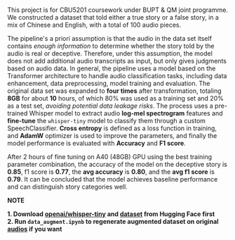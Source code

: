 #

This project is for CBU5201 coursework under BUPT & QM joint programme. We constructed a dataset that told either a true story or a false story, in a mix of Chinese and English, with a total of 100 audio pieces.  

The pipeline's a priori assumption is that the audio in the data set itself contains *enough information* to determine whether the story told by the audio is real or deceptive. Therefore, under this assumption, the model does not add additional audio transcripts as input, but only gives judgments based on audio data. In general, the pipeline uses a model based on the Transformer architecture to handle audio classification tasks, including data enhancement, data preprocessing, model training and evaluation. The original data set was expanded to **four times** after transformation, totaling **8GB** for about **10** hours, of which 80% was used as a training set and 20% as a test set, *avoiding potential data leakage risks*. The process uses a pre-trained Whisper model to extract audio **log-mel spectrogram** features and **fine-tune** the `whisper-tiny` model to classify them through a custom SpeechClassifier. **Cross entropy** is defined as a loss function in training, and **AdamW** optimizer is used to improve the parameters, and finally the model performance is evaluated with **Accuracy** and **F1 score**.

After 2 hours of fine tuning on A40 (48GB) GPU using the best training parameter combination, the accuracy of the model on the deceptive story is **0.85**, f1 score is **0.77**, the **avg accuracy** is **0.80**, and the **avg f1 score** is **0.79**. It can be concluded that the model achieves baseline performance and can distinguish story categories well.

**NOTE**  

**1. Download [openai/whisper-tiny](https://huggingface.co/openai/whisper-tiny) and [dataset](https://huggingface.co/datasets/Hunterhere/CBU0521DD_stories_expanded) from Hugging Face first**  
**2. Run `data_augment.ipynb` to regenerate augmented dataset on original [audios](https://github.com/CBU5201Datasets/Deception) if you want**  
